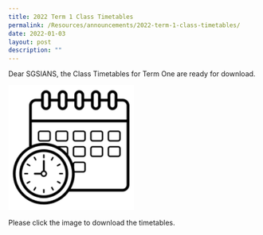 ```yaml
---
title: 2022 Term 1 Class Timetables
permalink: /Resources/announcements/2022-term-1-class-timetables/
date: 2022-01-03
layout: post
description: ""
---
```

Dear SGSIANS, the Class Timetables for Term One are ready for download.

<a href="/files/Announcement/2022-Term-2-Class-Timetable-10032022.pdf" target = "_blank"> <img src="/images/Announcements/3241389-200.png"
     style="width:50%"></a>

Please click the image to download the timetables.